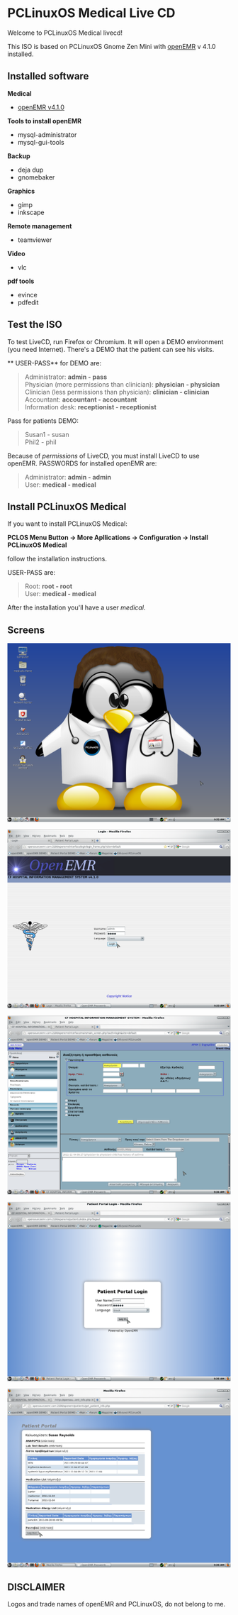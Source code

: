 # PCLinuxOS Medical Live CD

Welcome to PCLinuxOS Medical livecd!  

This ISO is based on PCLinuxOS Gnome Zen Mini with [openEMR](https://www.open-emr.org/) v 4.1.0 installed.  

## Installed software

**Medical**  
* [openEMR v4.1.0](https://www.open-emr.org/)

**Tools to install openEMR**  
* mysql-administrator  
* mysql-gui-tools  

**Backup**  
* deja dup  
* gnomebaker  

**Graphics**  
* gimp  
* inkscape  

**Remote management**  
* teamviewer
  
**Video**  
* vlc  
  
**pdf tools**  
* evince  
* pdfedit  


## Test the ISO

To test LiveCD, run Firefox or Chromium. It will open a DEMO environment (you need Internet). 
There's a DEMO that the patient can see his visits.

** USER-PASS** for DEMO are:

> Administrator: **admin - pass**  
> Physician (more permissions than clinician): **physician - physician**  
> Clinician (less permissions than physician): **clinician - clinician**  
> Accountant: **accountant - accountant**  
> Information desk: **receptionist - receptionist**  

Pass for patients DEMO:

> Susan1 - susan  
> Phil2 - phil

Because of *permissions* of LiveCD, you must install LiveCD to use openEMR.
PASSWORDS for installed openEMR are:

> Administrator: **admin - admin**  
> User: **medical - medical**  

## Install PCLinuxOS Medical
If you want to install PCLinuxOS Medical: 

**PCLOS Menu Button -> More Apllications -> Configuration -> Install PCLinuxOS Medical**  
  
follow the installation instructions.

USER-PASS are:

> Root: **root - root**  
> User: **medical - medical**  
  
After the installation you'll have a user *medical*.

## Screens

![PCLinuxOS GNOME ZEN](/images/pclinuxos_gnome_zen.png)

![openEMR Login](/images/openemr_login.png)

![openEMR Patient](/images/openemr_search_patient.png)

![Patient Login](/images/openemr_patient_login.png)

![Patient Portal](/images/openemr_patient_portal.png)

## DISCLAIMER

Logos and trade names of openEMR and PCLinuxOS, do not belong to me.
